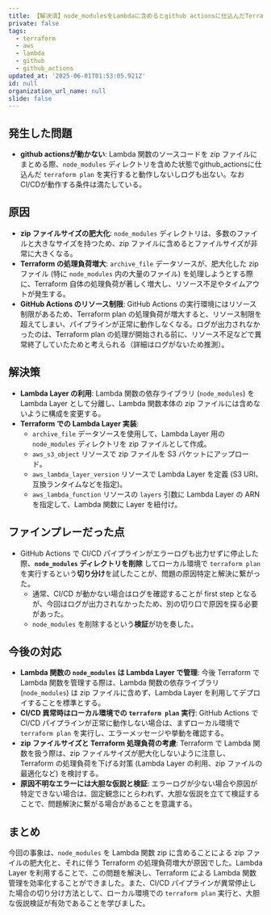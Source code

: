 ```yaml
---
title: 【解決済】node_modulesをLambdaに含めるとgithub actionsに仕込んだTerraform planが走らない
private: false
tags:
  - terraform
  - aws
  - lambda
  - github
  - github_actions
updated_at: '2025-06-01T01:53:05.921Z'
id: null
organization_url_name: null
slide: false
---
```


## 発生した問題

* **github actionsが動かない**: Lambda 関数のソースコードを zip ファイルにまとめる際、`node_modules` ディレクトリを含めた状態でgithub_actionsに仕込んだ `terraform plan` を実行すると動作しないしログも出ない。なおCI/CDが動作する条件は満たしている。

## 原因

* **zip ファイルサイズの肥大化**: `node_modules` ディレクトリは、多数のファイルと大きなサイズを持つため、zip ファイルに含めるとファイルサイズが非常に大きくなる。
* **Terraform の処理負荷増大**: `archive_file` データソースが、肥大化した zip ファイル (特に `node_modules` 内の大量のファイル) を処理しようとする際に、Terraform 自体の処理負荷が著しく増大し、リソース不足やタイムアウトが発生する。
* **GitHub Actions のリソース制限**: GitHub Actions の実行環境にはリソース制限があるため、Terraform plan の処理負荷が増大すると、リソース制限を超えてしまい、パイプラインが正常に動作しなくなる。ログが出力されなかったのは、Terraform plan の処理が開始される前に、リソース不足などで異常終了していたためと考えられる（詳細はログがないため推測）。

## 解決策

* **Lambda Layer の利用**: Lambda 関数の依存ライブラリ (`node_modules`) を Lambda Layer として分離し、Lambda 関数本体の zip ファイルには含めないように構成を変更する。
* **Terraform での Lambda Layer 実装**:
    * `archive_file` データソースを使用して、Lambda Layer 用の `node_modules` ディレクトリを zip ファイルとして作成。
    * `aws_s3_object` リソースで zip ファイルを S3 バケットにアップロード。
    * `aws_lambda_layer_version` リソースで Lambda Layer を定義 (S3 URI、互換ランタイムなどを指定)。
    * `aws_lambda_function` リソースの `layers` 引数に Lambda Layer の ARN を指定して、Lambda 関数に Layer を紐付け。

## ファインプレーだった点

* GitHub Actions で CI/CD パイプラインがエラーログも出力せずに停止した際、**`node_modules` ディレクトリを削除** してローカル環境で `terraform plan` を実行するという**切り分け**を試したことが、問題の原因特定と解決に繋がった。
    * 通常、CI/CD が動かない場合はログを確認することが first step となるが、今回はログが出力されなかったため、別の切り口で原因を探る必要があった。
    * `node_modules` を削除するという**検証**が功を奏した。

## 今後の対応

* **Lambda 関数の `node_modules` は Lambda Layer で管理**: 今後 Terraform で Lambda 関数を管理する際は、Lambda 関数の依存ライブラリ (`node_modules`) は zip ファイルに含めず、Lambda Layer を利用してデプロイすることを標準とする。
* **CI/CD 異常時はローカル環境での `terraform plan` 実行**: GitHub Actions で CI/CD パイプラインが正常に動作しない場合は、まずローカル環境で `terraform plan` を実行し、エラーメッセージや挙動を確認する。
* **zip ファイルサイズと Terraform 処理負荷の考慮**: Terraform で Lambda 関数を扱う際は、zip ファイルサイズが肥大化しないように注意し、Terraform の処理負荷を下げる対策 (Lambda Layer の利用、zip ファイルの最適化など) を検討する。
* **原因不明なエラーには大胆な仮説と検証**: エラーログが少ない場合や原因が特定できない場合は、固定観念にとらわれず、大胆な仮説を立てて検証することで、問題解決に繋がる場合があることを意識する。

## まとめ

今回の事象は、`node_modules` を Lambda 関数 zip に含めることによる zip ファイルの肥大化と、それに伴う Terraform の処理負荷増大が原因でした。Lambda Layer を利用することで、この問題を解決し、Terraform による Lambda 関数管理を効率化することができました。また、CI/CD パイプラインが異常停止した場合の切り分け方法として、ローカル環境での `terraform plan` 実行と、大胆な仮説検証が有効であることを学びました。
